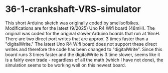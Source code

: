 # 36-1-crankshaft-VRS-simulator
This short Arduino sketch was originally coded by smellsofbikes.  Modifications are for the latest (9/2025) Uno R4 Wifi board (48mH).
The original was coded for the original slower Arduino boards that run at 16mH.  There are two direct port writes that are approx. 3 times faster than a "digitalWrite." The latest Uno R4 Wifi board does not support these direct writes and therefore the code has been changed to "digitalWrite".  Since this board runs 3 times faster and the digitalWrite is 3 time slower, seems like it is a fairly even trade - regardless of all the math (which I have not done), the simulation seems to be working well on this newest board.
